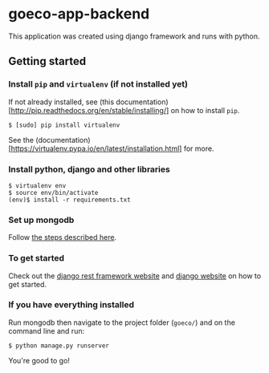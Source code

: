 # goeco-app-backend
This application was created using django framework and runs with python.

## Getting started

### Install `pip` and `virtualenv` (if not installed yet)
If not already installed, see (this documentation)[http://pip.readthedocs.org/en/stable/installing/] on how to install `pip`.

    $ [sudo] pip install virtualenv

See the (documentation)[https://virtualenv.pypa.io/en/latest/installation.html] for more.

### Install python, django and other libraries

    $ virtualenv env
    $ source env/bin/activate
    (env)$ install -r requirements.txt

### Set up mongodb
Follow [the steps described here](http://docs.mongodb.org/manual/tutorial/#installation).

### To get started

Check out the [django rest framework website](http://www.django-rest-framework.org/) and [django website](https://www.djangoproject.com/start/) on how to get started.

### If you have everything installed

Run mongodb then navigate to the project folder (`goeco/`) and on the command line and run:

    $ python manage.py runserver

You're good to go!
